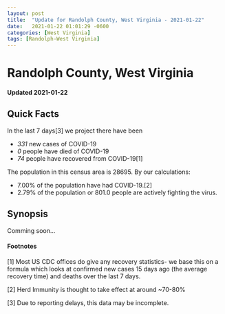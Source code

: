 ```yaml
---
layout: post
title:  "Update for Randolph County, West Virginia - 2021-01-22"
date:   2021-01-22 01:01:29 -0600
categories: [West Virginia]
tags: [Randolph-West Virginia]
---
```


# Randolph County, West Virginia
#### Updated 2021-01-22

## Quick Facts

In the last 7 days[3] we project there have been
- *331* new cases of COVID-19
- *0* people have died of COVID-19
- *74* people have recovered from COVID-19[1]

The population in this census area is 28695. By our calculations:
- 7.00% of the population have had COVID-19.[2]
- 2.79% of the population or 801.0 people are actively fighting the virus.

## Synopsis

Comming soon...


#### Footnotes

[1] Most US CDC offices do give any recovery statistics- we base this on a formula which looks at confirmed new cases
15 days ago (the average recovery time) and deaths over the last 7 days.

[2] Herd Immunity is thought to take effect at around ~70-80%

[3] Due to reporting delays, this data may be incomplete.
 
    